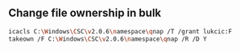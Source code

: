 ## Change file ownership in bulk

```sh
icacls C:\Windows\CSC\v2.0.6\namespace\qnap /T /grant lukcic:F
takeown /F C:\Windows\CSC\v2.0.6\namespace\qnap /R /D Y
```
